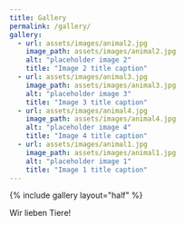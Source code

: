 ```yaml
---
title: Gallery
permalink: /gallery/
gallery:
  - url: assets/images/animal2.jpg
    image_path: assets/images/animal2.jpg
    alt: "placeholder image 2"
    title: "Image 2 title caption"
  - url: assets/images/animal3.jpg
    image_path: assets/images/animal3.jpg
    alt: "placeholder image 3"
    title: "Image 3 title caption"
  - url: assets/images/animal4.jpg
    image_path: assets/images/animal4.jpg
    alt: "placeholder image 4"
    title: "Image 4 title caption"
  - url: assets/images/animal1.jpg
    image_path: assets/images/animal1.jpg
    alt: "placeholder image 1"
    title: "Image 1 title caption"
---
```


{% include gallery layout="half" %}

 Wir lieben Tiere!
